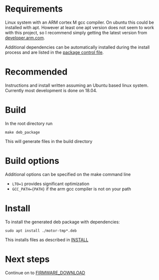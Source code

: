 # Requirements #
Linux system with an ARM cortex M gcc compiler. On ubuntu this could be installed with apt. However at least one apt version does not seem to work with this project, so I recommend simply getting the latest version from [developer.arm.com](https://developer.arm.com/tools-and-software/open-source-software/developer-tools/gnu-toolchain/gnu-rm/downloads). 

Additional dependencies can be automatically installed during the install process and are listed in the [package control file](../DEBIAN/control).

# Recommended #
Instructions and install written assuming an Ubuntu based linux system. Currently most development is done on 18.04.

# Build #
In the root directory run
```
make deb_package
```
This will generate files in the build directory

# Build options #
Additional options can be specified on the make command line
* `LTO=1` provides significant optimization
* `GCC_PATH={PATH}` if the arm gcc compiler is not on your path

# Install #
To install the generated deb package with dependencies:
```
sudo apt install ./motor-tmp*.deb
```
This installs files as described in [INSTALL](INSTALL.md)

# Next steps #
Continue on to [FIRMWARE_DOWNLOAD](FIRMWARE_DOWNLOAD.md)
